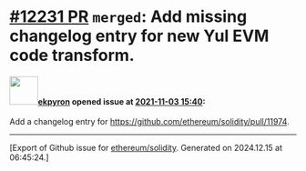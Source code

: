 # [\#12231 PR](https://github.com/ethereum/solidity/pull/12231) `merged`: Add missing changelog entry for new Yul EVM code transform.

#### <img src="https://avatars.githubusercontent.com/u/1347491?v=4" width="50">[ekpyron](https://github.com/ekpyron) opened issue at [2021-11-03 15:40](https://github.com/ethereum/solidity/pull/12231):

Add a changelog entry for https://github.com/ethereum/solidity/pull/11974.





-------------------------------------------------------------------------------



[Export of Github issue for [ethereum/solidity](https://github.com/ethereum/solidity). Generated on 2024.12.15 at 06:45:24.]
